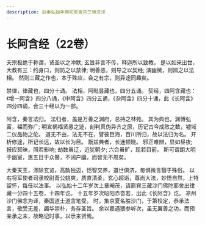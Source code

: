 ```yaml
---
description: 后秦弘始年佛陀耶舍共竺佛念译
---
```


# 长阿含经（22卷）

夫宗极绝于称谓，贤圣以之冲默; 玄旨非言不传，释迦所以致教。 是以如来出世，大教有三：约身口，则防之以禁律; 明善恶，则导之以契经; 演幽微，则辨之以法相。 然则三藏之作也，本于殊应，会之有宗，则异途同趣矣。

禁律，律藏也，四分十诵。 法相，阿毗昙藏也，四分五诵。 契经，四阿含藏也：《增一阿含》四分八诵，《中阿含》四分五诵，《杂阿含》四分十诵，此《长阿含》四分四诵，合三十经以为一部。

阿含，秦言法归。 法归者，盖是万善之渊府，总持之林苑。 其为典也，渊博弘富，韫而弥广; 明宣祸福贤愚之迹，剖判真伪异齐之原，历记古今成败之数，墟域二仪品物之伦。 道无不由，法无不在，譬彼巨海，百川所归，故以法归为名。 开析修途，所记长远，故以长为目。 翫兹典者，长迷顿晓。 邪正难辨，显如昼夜; 报应冥昧，照若影响; 劫数虽辽，近犹朝夕; 六合虽旷，现若目前。 斯可谓朗大明于幽室，惠五目于众瞽，不阔户牖，而智无不周矣。

大秦天王，涤除玄览，高韵独迈，恬智交养，道世俱济，每惧微言翳于殊俗。 以右将军使者司隶校尉晋公姚爽，质直清柔，玄心超诣，尊尚大法，妙悟自然，上特留怀，每任以法事。 以弘始十二年岁次上章阉茂，请罽宾三藏沙门佛陀耶舍出律藏一分四十五卷，十四年讫。 十五年岁次昭阳赤奋若，出此《长阿含》讫。 凉州沙门佛念为译，秦国道士道含笔受。 时，集京夏名胜沙门，于第校定，恭承法言，敬受无差，蠲华崇朴，务存圣旨。 余以嘉遇猥参听次，虽无翼善之功，而预亲承之末，故略记时事，以示来贤焉。
